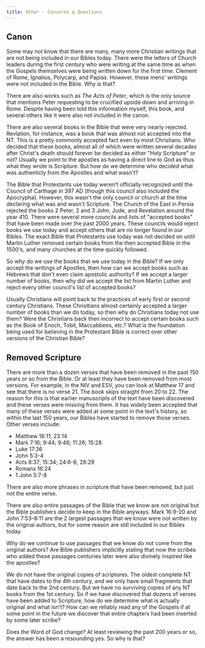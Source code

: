 ```yaml
---
title: Other - Concerns & Questions
---
```


<RedTitleBar
  title="Other"
  subtitle="Concerns & Questions"
/>


## Canon

Some may not know that there are many, many more Christian writings that are not being included in our Bibles today. There were the letters of Church leaders during the first century who were writing at the same time as when the Gospels themselves were being written down for the first time. Clement of Rome, Ignatius, Polycarp, and Papias. However, these mens' writings were not included in the Bible. Why is that?

There are also works such as *The Acts of Peter*, which is the only source that mentions Peter requesting to be crucified upside down and arriving in Rome. Despite having been told this information myself, this book, and several others like it were also not included in the canon.

There are also several books in the Bible that were very nearly rejected. Revlation, for instance, was a book that was almost not accepted into the NT. This is a pretty commonly accepted fact even by most Christians. Who decided that these books, almost all of which were written several decades after Christ's death should forever be decided as either "Holy Scripture" or not? Usually we point to the apostles as having a direct line to God as thus what they wrote is Scripture. But how do we determine who decided what was authenticly from the Apostles and what wasn't?

The Bible that Protestants use today weren't officially recognized until the Council of Carthage in 397 AD (though this council also included the Apocrypha). However, this wasn't the only council or church at the time declaring what was and wasn't Scripture. The Church of the East in Persia rejected the books 2 Peter, 2 and 3 John, Jude, and Revelation around the year 410. There were several more councils and lists of "accepted books" that have been made over the past 2000 years. These councils would reject books we use today and accept others that are no longer found in our Bibles. The exact Bible that Protestants use today was not decided on until Martin Luther removed certain books from the then accepted Bible in the 1500's, and many churches at the time quickly followed.

So why do we use the books that we use today in the Bible? If we only accept the writings of Apostles, then how can we accept books such as Hebrews that don't even claim apostolic authority? If we accept a larger number of books, then why did we accept the list from Martin Luther and reject every other council's list of accepted books?

Usually Christians will point back to the practices of early first or second century Christians. These Chrisitians almost certainly accepted a larger number of books than we do today, so then why do Christians today not use them? Were the Christians back then incorrect to accept certain books such as the Book of Enoch, Tobit, Maccabbees, etc.? What is the foundation being used for believing in the Protestant Bible is correct over other versions of the Christian Bible?

## Removed Scripture

There are more than a dozen verses that have been removed in the past 150 years or so from the Bible. Or at least they have been removed from most versions. For example, in the NIV and ESV, you can look at Matthew 17 and see that there is no verse 21. The book skips straight from 20 to 22. The reason for this is that earlier manuscripts of the text have been discovered and these verses were missing from them. It has widely been accepted that many of these verses were added at some point in the text's history, so within the last 150 years, our Bibles have started to remove those verses. Other verses include:

- Matthew 18:11; 23:14
- Mark 7:16; 9:44; 9:46; 11:26; 15:28
- Luke 17:36
- John 5:3-4
- Acts 8:37; 15:34; 24:6-8; 28:29
- Romans 16:24
- 1 John 5:7-8

There are also more phrases in scripture that have been removed, but just not the entire verse.

There are also entire passages of the Bible that we know are not original but the Bible publishers decide to keep in the Bible anyways. Mark 16:9-20 and John 7:53–8:11 are the 2 largest passages that we know were not written by the original authors, but for some reason are still included in our Bibles today.

Why do we continue to use passages that we know do not come from the original authors? Are Bible publishers implicitly stating that now the scribes who added these passages centuries later were also divinely inspired like the apostles?

We do not have the original copies of scriptures. The oldest complete NT that have dates to the 4th century, and we only have small fragments that date back to the 2nd century. But we have no surviving copies of any NT books from the 1st century. So if we have discovered that dozens of verses have been added to Scripture, how do we determine what is actually original and what isn't? How can we reliably read any of the Gospels if at some point in the future we discover that entire chapters had been inserted by some later scribe?

Does the Word of God change? At least reviewing the past 200 years or so, the answer has been a resounding yes. So why is that?